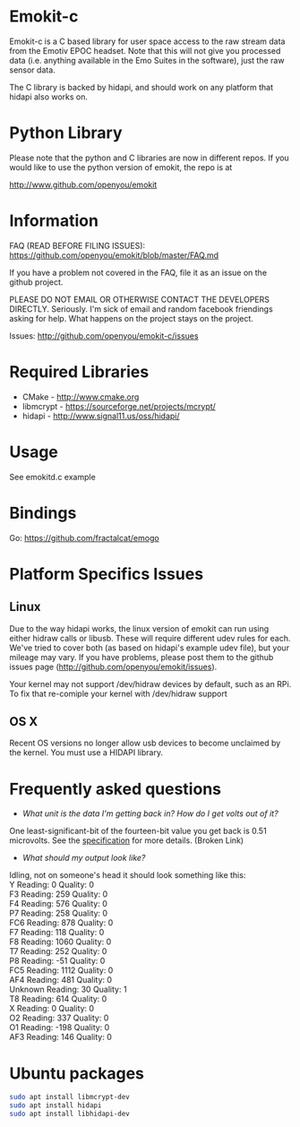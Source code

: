 Emokit-c
======

Emokit-c is a C based library for user space access to the raw stream
data from the Emotiv EPOC headset. Note that this will not give you
processed data (i.e. anything available in the Emo Suites in the
software), just the raw sensor data.

The C library is backed by hidapi, and should work on any platform
that hidapi also works on.

Python Library
==============

Please note that the python and C libraries are now in different
repos. If you would like to use the python version of emokit, the repo
is at

http://www.github.com/openyou/emokit

Information
===========

FAQ (READ BEFORE FILING ISSUES): https://github.com/openyou/emokit/blob/master/FAQ.md

If you have a problem not covered in the FAQ, file it as an
issue on the github project.

PLEASE DO NOT EMAIL OR OTHERWISE CONTACT THE DEVELOPERS DIRECTLY.
Seriously. I'm sick of email and random facebook friendings asking for
help. What happens on the project stays on the project.

Issues: http://github.com/openyou/emokit-c/issues

Required Libraries
==================

* CMake - http://www.cmake.org
* libmcrypt - https://sourceforge.net/projects/mcrypt/
* hidapi - http://www.signal11.us/oss/hidapi/

Usage
=====

See emokitd.c example

Bindings
========

Go: https://github.com/fractalcat/emogo

Platform Specifics Issues
=========================

Linux
-----

Due to the way hidapi works, the linux version of emokit can run using
either hidraw calls or libusb. These will require different udev rules
for each. We've tried to cover both (as based on hidapi's example udev
file), but your mileage may vary. If you have problems, please post
them to the github issues page (http://github.com/openyou/emokit/issues).

Your kernel may not support /dev/hidraw devices by default, such as an RPi.
To fix that re-comiple your kernel with /dev/hidraw support

OS X
----

Recent OS versions no longer allow usb devices to become unclaimed by the kernel.
You must use a HIDAPI library.

# Frequently asked questions

 - *What unit is the data I'm getting back in? How do I get volts out of
 it?*

 One least-significant-bit of the fourteen-bit value you get back is
 0.51 microvolts. See the
 [specification](http://emotiv.com/upload/manual/EPOCSpecifications.pdf)
 for more details. (Broken Link)
 
 - *What should my output look like?*
 
 Idling, not on someone's head it should look something like this:  
 Y Reading: 0 Quality: 0  
 F3 Reading: 259 Quality: 0  
 F4 Reading: 576 Quality: 0  
 P7 Reading: 258 Quality: 0  
 FC6 Reading: 878 Quality: 0  
 F7 Reading: 118 Quality: 0  
 F8 Reading: 1060 Quality: 0  
 T7 Reading: 252 Quality: 0  
 P8 Reading: -51 Quality: 0  
 FC5 Reading: 1112 Quality: 0  
 AF4 Reading: 481 Quality: 0  
 Unknown Reading: 30 Quality: 1  
 T8 Reading: 614 Quality: 0  
 X Reading: 0 Quality: 0  
 O2 Reading: 337 Quality: 0  
 O1 Reading: -198 Quality: 0  
 AF3 Reading: 146 Quality: 0  

 # Ubuntu packages

```bash
sudo apt install libmcrypt-dev 
sudo apt install hidapi
sudo apt install libhidapi-dev 
```